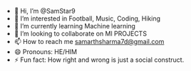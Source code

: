 - 👋 Hi, I’m @SamStar9
- 👀 I’m interested in Football, Music, Coding, Hiking
- 🌱 I’m currently learning Machine learning
- 💞️ I’m looking to collaborate on Ml PROJECTS
- 📫 How to reach me samarthsharma7d@gmail.com
- 😄 Pronouns: HE/HIM
- ⚡ Fun fact: How right and wrong is just a social construct.

<!---
SamStar9/SamStar9 is a ✨ special ✨ repository because its `README.md` (this file) appears on your GitHub profile.
You can click the Preview link to take a look at your changes.
--->
